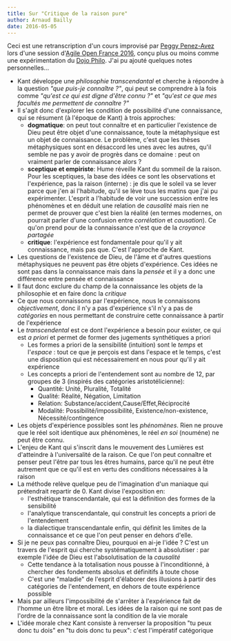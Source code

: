 ```yaml
---
title: Sur "Critique de la raison pure"
author: Arnaud Bailly 
date: 2016-05-05
---
```


Ceci est une retranscription d'un cours improvisé par [Peggy Penez-Avez](https://directory.unamur.be/staff/pavez) lors d'une session d'[Agile Open France 2016](http://agenda-agile.org/showevent.php?id=487), conçu plus ou moins comme une expérimentation du [Dojo Philo](http://dojophilo.net/). J'ai pu ajouté quelques notes personnelles...

* Kant développe une *philosophie transcendantal* et cherche à répondre à la question *"que puis-je connaître ?"*, qui peut se comprendre à la fois comme *"qu'est ce qui est digne d'être connu ?"* et *"qu'est ce que mes facultés me permettent de connaître ?"*
* Il s'agit donc d'explorer les condition de possibilité d'une connaissance, qui se résument (à l'époque de Kant) à trois approches:
    * **dogmatique**: on peut tout connaître et en particulier l'existence de Dieu peut être objet d'une connaissance, toute la métaphysique est un objet de connaissance. Le problème, c'est que les thèses métaphysiques sont en désaccord les unes avec les autres, qu'il semble ne pas y avoir de progrès dans ce domaine : peut on vraiment parler de connaissance alors ?
    * **sceptique et empiriste**: Hume réveille Kant du sommeil de la raison. Pour les sceptiques, la base des idées ce sont les observations et l'expérience, pas la raison (interne) : je dis que le soleil va se lever parce que j'en ai l'habitude, qu'il se lève tous les matins que j'ai pu expérimenter. L'esprit a l'habitude de voir une succession entre les phénomènes et en déduit une relation de *causalité* mais rien ne permet de prouver que c'est bien la réalité (en termes modernes, on pourrait parler d'une confusion entre *corrélation* et *causation*). Ce qu'on prend pour de la connaissance n'est que de la *croyance partagée*
    * **critique**: l'expérience est fondamentale pour qu'il y ait connaissance, mais pas que. C'est l'approche de Kant.
* Les questions de l'existence de Dieu, de l'âme et d'autres questions métaphysiques ne peuvent pas être objets d'expérience. Ces idées ne sont pas dans la connaissance mais dans la *pensée* et il y a donc une différence entre pensée et connaissance
* Il faut donc exclure du champ de la connaissance les objets de la philosophie et en faire donc la *critique*
* Ce que nous connaissons par l'expérience, nous le connaissons *objectivement*, donc il n'y a pas d'expérience s'il n'y a pas de *catégories* en nous permettant de construire cette connaissance à partir de l'expérience
* Le *transcendental* est ce dont l'expérience a besoin pour exister, ce qui est *a priori* et permet de former des jugements synthétiques a priori
    * Les formes a priori de la sensibilité (intuition) sont le *temps* et l'*espace* : tout ce que je perçois est dans l'espace et le temps, c'est une disposition qui est nécessairement en nous pour qu'il y ait expérience
    * Les concepts a priori de l'entendement sont au nombre de 12, par groupes de 3 (inspirés des catégories aristotélicienne):
        * Quantité: Unité, Pluralité, Totalité
        * Qualité: Réalité, Négation, Limitation
        * Relation: Substance/accident,Cause/Effet,Réciprocité
        * Modalité: Possibilité/impossibilité, Existence/non-existence, Nécessité/contingence
* Les objets d'expérience possibles sont les *phénomènes*. Rien ne prouve que le réel soit identique aux phénomènes, le réel *en soi* (nouméne) ne peut être connu.
* L'enjeu de Kant qui s'inscrit dans le mouvement des Lumières est d'atteindre à l'universalité de la raison. Ce que l'on peut connaître et penser peut l'être par tous les êtres humains, parce qu'il ne peut être autrement que ce qu'il est en vertu des conditions nécessaires à la raison
* La méthode relève quelque peu de l'imagination d'un maniaque qui prétendrait repartir de 0. Kant divise l'exposition en:
    * l'esthétique transcendantale, qui est la définition des formes de la sensibilité
    * l'analytique transcendantale, qui construit les concepts a priori de l'entendement
    * la dialectique transcendantale enfin, qui définit les limites de la connaissance et ce que l'on peut penser en dehors d'elle. 
* Si je ne peux pas connaître Dieu, pourquoi en ai-je l'idée ? C'est un travers de l'esprit qui cherche systématiquement à absolutiser : par exemple l'idée de Dieu est l'absolutisation de la *causalité*
    * Cette  tendance à la totalisation nous pousse à l'inconditionné, à chercher des fondements absolus et définitifs à toute chose
    * C'est une "maladie" de l'esprit d'élaborer des illusions à partir des catégories de l'entendement, en dehors de toute expérience possible
* Mais par ailleurs l'impossibilité de s'arrêter à l'expérience fait de l'homme un être libre et moral. Les idées de la raison qui ne sont pas de l'ordre de la connaissance sont la condition de la vie morale
* L'idée morale chez Kant consiste à renverser la proposition "tu peux donc tu dois" en "tu dois donc tu peux": c'est l'impératif catégorique
 

